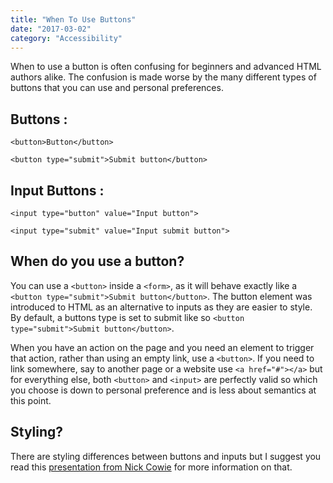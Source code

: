 ```yaml
---
title: "When To Use Buttons"
date: "2017-03-02"
category: "Accessibility"
---
```


When to use a button is often confusing for beginners and advanced HTML authors alike. The confusion is made worse by the many different types of buttons that you can use and personal preferences.

## Buttons : 

`<button>Button</button>`

`<button type="submit">Submit button</button>`

## Input Buttons : 

`<input type="button" value="Input button">`

`<input type="submit" value="Input submit button">`

## When do you use a button?

You can use a `<button>` inside a `<form>`, as it will behave exactly like a `<button type="submit">Submit button</button>`. The button element was introduced to HTML as an alternative to inputs as they are easier to style. By default, a buttons type is set to submit like so `<button type="submit">Submit button</button>`.

When you have an action on the page and you need an element to trigger that action, rather than using an empty link, use a `<button>`. If you need to link somewhere, say to another page or a website use `<a href="#"></a>` but for everything else, both `<button>` and `<input>` are perfectly valid so which you choose is down to personal preference and is less about semantics at this point.

## Styling?

There are styling differences between buttons and inputs but I suggest you read this [presentation from Nick Cowie](http://nickcowie.com/presentation/s5-button.html) for more information on that.
